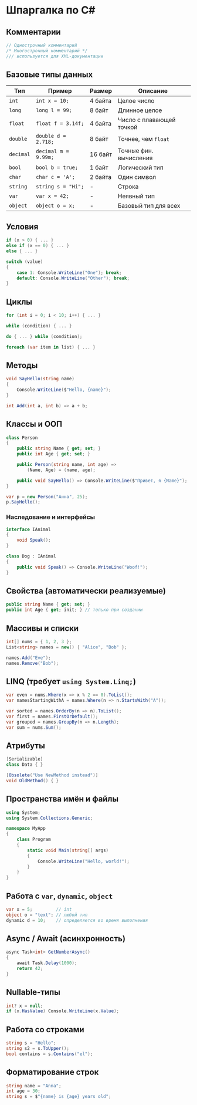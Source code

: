 # Шпаргалка по C#

## Комментарии

```csharp
// Однострочный комментарий
/* Многострочный комментарий */
/// используется для XML-документации
```

## Базовые типы данных

| Тип        | Пример        | Размер   | Описание                  |
|------------|---------------|----------|---------------------------|
| `int`      | `int x = 10;` | 4 байта  | Целое число               |
| `long`     | `long l = 99;`| 8 байт   | Длинное целое             |
| `float`    | `float f = 3.14f;` | 4 байта | Число с плавающей точкой |
| `double`   | `double d = 2.718;`| 8 байт | Точнее, чем `float`       |
| `decimal`  | `decimal m = 9.99m;`| 16 байт | Точные фин. вычисления    |
| `bool`     | `bool b = true;` | 1 байт  | Логический тип            |
| `char`     | `char c = 'A';` | 2 байта | Один символ               |
| `string`   | `string s = "Hi";` | -     | Строка                    |
| `var`      | `var x = 42;` | -        | Неявный тип               |
| `object`   | `object o = x;` | -       | Базовый тип для всех      |

## Условия

```csharp
if (x > 0) { ... }
else if (x == 0) { ... }
else { ... }

switch (value)
{
    case 1: Console.WriteLine("One"); break;
    default: Console.WriteLine("Other"); break;
}
```

## Циклы

```csharp
for (int i = 0; i < 10; i++) { ... }

while (condition) { ... }

do { ... } while (condition);

foreach (var item in list) { ... }
```

## Методы

```csharp
void SayHello(string name)
{
    Console.WriteLine($"Hello, {name}");
}

int Add(int a, int b) => a + b;
```

## Классы и ООП

```csharp
class Person
{
    public string Name { get; set; }
    public int Age { get; set; }

    public Person(string name, int age) =>
        (Name, Age) = (name, age);

    public void SayHello() => Console.WriteLine($"Привет, я {Name}");
}

var p = new Person("Анна", 25);
p.SayHello();
```

### Наследование и интерфейсы

```csharp
interface IAnimal
{
    void Speak();
}

class Dog : IAnimal
{
    public void Speak() => Console.WriteLine("Woof!");
}
```

## Свойства (автоматически реализуемые)

```csharp
public string Name { get; set; }
public int Age { get; init; } // только при создании
```

## Массивы и списки

```csharp
int[] nums = { 1, 2, 3 };
List<string> names = new() { "Alice", "Bob" };

names.Add("Eve");
names.Remove("Bob");
```

## LINQ (требует `using System.Linq;`)

```csharp
var even = nums.Where(x => x % 2 == 0).ToList();
var namesStartingWithA = names.Where(n => n.StartsWith("A"));

var sorted = names.OrderBy(n => n).ToList();
var first = names.FirstOrDefault();
var grouped = names.GroupBy(n => n.Length);
var sum = nums.Sum();
```

## Атрибуты

```csharp
[Serializable]
class Data { }

[Obsolete("Use NewMethod instead")]
void OldMethod() { }
```

## Пространства имён и файлы

```csharp
using System;
using System.Collections.Generic;

namespace MyApp
{
    class Program
    {
        static void Main(string[] args)
        {
            Console.WriteLine("Hello, world!");
        }
    }
}
```

## Работа с `var`, `dynamic`, `object`

```csharp
var x = 5;         // int
object o = "text"; // любой тип
dynamic d = 10;    // определяется во время выполнения
```

## Async / Await (асинхронность)

```csharp
async Task<int> GetNumberAsync()
{
    await Task.Delay(1000);
    return 42;
}
```

## Nullable-типы

```csharp
int? x = null;
if (x.HasValue) Console.WriteLine(x.Value);
```

## Работа со строками

```csharp
string s = "Hello";
string s2 = s.ToUpper();
bool contains = s.Contains("el");
```

## Форматирование строк

```csharp
string name = "Anna";
int age = 30;
string s = $"{name} is {age} years old";
```
